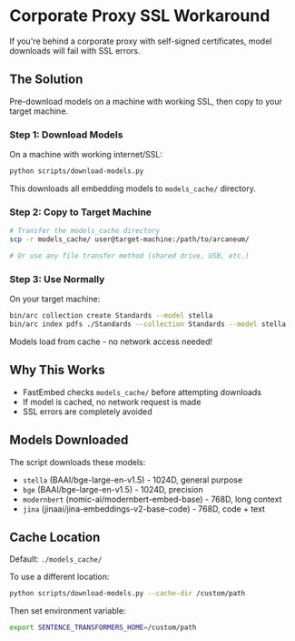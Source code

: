 # Corporate Proxy SSL Workaround

If you're behind a corporate proxy with self-signed certificates, model downloads will fail with SSL errors.

## The Solution

Pre-download models on a machine with working SSL, then copy to your target machine.

### Step 1: Download Models

On a machine with working internet/SSL:

```bash
python scripts/download-models.py
```

This downloads all embedding models to `models_cache/` directory.

### Step 2: Copy to Target Machine

```bash
# Transfer the models_cache directory
scp -r models_cache/ user@target-machine:/path/to/arcaneum/

# Or use any file transfer method (shared drive, USB, etc.)
```

### Step 3: Use Normally

On your target machine:

```bash
bin/arc collection create Standards --model stella
bin/arc index pdfs ./Standards --collection Standards --model stella
```

Models load from cache - no network access needed!

## Why This Works

- FastEmbed checks `models_cache/` before attempting downloads
- If model is cached, no network request is made
- SSL errors are completely avoided

## Models Downloaded

The script downloads these models:
- `stella` (BAAI/bge-large-en-v1.5) - 1024D, general purpose
- `bge` (BAAI/bge-large-en-v1.5) - 1024D, precision
- `modernbert` (nomic-ai/modernbert-embed-base) - 768D, long context
- `jina` (jinaai/jina-embeddings-v2-base-code) - 768D, code + text

## Cache Location

Default: `./models_cache/`

To use a different location:
```bash
python scripts/download-models.py --cache-dir /custom/path
```

Then set environment variable:
```bash
export SENTENCE_TRANSFORMERS_HOME=/custom/path
```

